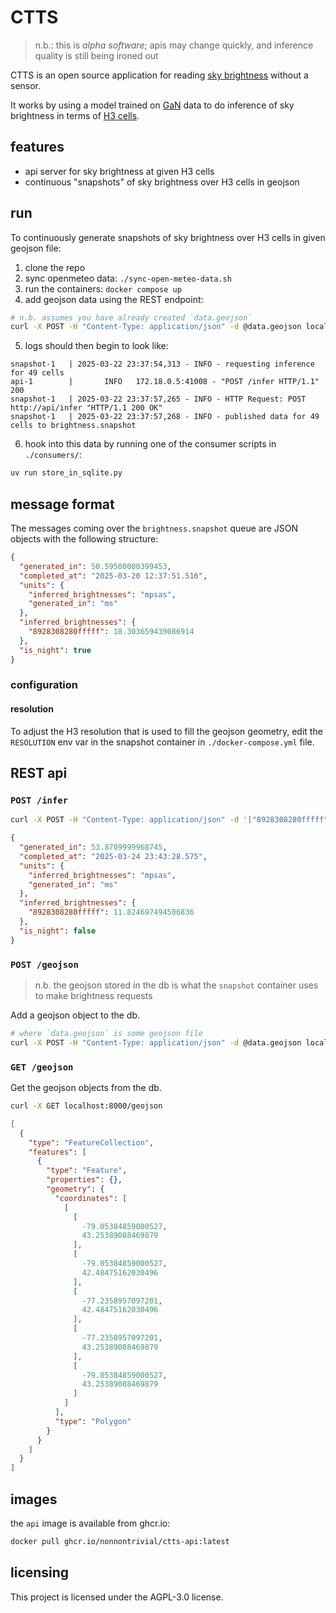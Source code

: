 # CTTS

> n.b.: this is _alpha software_; apis may change quickly, and inference quality is still being ironed out

CTTS is an open source application for reading [sky brightness](https://en.wikipedia.org/wiki/Sky_brightness) without a sensor.

It works by using a model trained on [GaN](https://globeatnight.org/maps-data/) data to do inference of sky brightness in terms of [H3 cells](https://h3geo.org).

## features

- api server for sky brightness at given H3 cells
- continuous "snapshots" of sky brightness over H3 cells in geojson

## run

To continuously generate snapshots of sky brightness over H3 cells in given geojson file:

1. clone the repo
2. sync openmeteo data: `./sync-open-meteo-data.sh`
3. run the containers: `docker compose up`
4. add geojson data using the REST endpoint:

```sh
# n.b. assumes you have already created `data.geojson`
curl -X POST -H "Content-Type: application/json" -d @data.geojson localhost:8000/geojson
```

5. logs should then begin to look like:

```log
snapshot-1   | 2025-03-22 23:37:54,313 - INFO - requesting inference for 49 cells
api-1        |       INFO   172.18.0.5:41008 - "POST /infer HTTP/1.1" 200
snapshot-1   | 2025-03-22 23:37:57,265 - INFO - HTTP Request: POST http://api/infer "HTTP/1.1 200 OK"
snapshot-1   | 2025-03-22 23:37:57,268 - INFO - published data for 49 cells to brightness.snapshot
```

6. hook into this data by running one of the consumer scripts in `./consumers/`:

```sh
uv run store_in_sqlite.py
```

## message format

The messages coming over the `brightness.snapshot` queue are JSON objects with the following structure:

```json
{
  "generated_in": 50.59500000399453,
  "completed_at": "2025-03-20 12:37:51.516",
  "units": {
    "inferred_brightnesses": "mpsas",
    "generated_in": "ms"
  },
  "inferred_brightnesses": {
    "8928308280fffff": 18.303659439086914
  },
  "is_night": true
}
```

### configuration

#### resolution

To adjust the H3 resolution that is used to fill the geojson geometry, edit the `RESOLUTION` env var in
the snapshot container in `./docker-compose.yml` file.

## REST api

### `POST /infer`

```sh
curl -X POST -H "Content-Type: application/json" -d '["8928308280fffff"]' localhost:8000/infer
```

```json
{
  "generated_in": 53.8709999968745,
  "completed_at": "2025-03-24 23:43:28.575",
  "units": {
    "inferred_brightnesses": "mpsas",
    "generated_in": "ms"
  },
  "inferred_brightnesses": {
    "8928308280fffff": 11.824697494506836
  },
  "is_night": false
}
```

### `POST /geojson`

> n.b. the geojson stored in the db is what the `snapshot` container uses to
> make brightness requests

Add a geojson object to the db.

```sh
# where `data.geojson` is some geojson file
curl -X POST -H "Content-Type: application/json" -d @data.geojson localhost:8000/geojson
```

### `GET /geojson`

Get the geojson objects from the db.

```sh
curl -X GET localhost:8000/geojson
```

```json
[
  {
    "type": "FeatureCollection",
    "features": [
      {
        "type": "Feature",
        "properties": {},
        "geometry": {
          "coordinates": [
            [
              [
                -79.05384859000527,
                43.25389088469879
              ],
              [
                -79.05384859000527,
                42.48475162030496
              ],
              [
                -77.2358957097201,
                42.48475162030496
              ],
              [
                -77.2358957097201,
                43.25389088469879
              ],
              [
                -79.05384859000527,
                43.25389088469879
              ]
            ]
          ],
          "type": "Polygon"
        }
      }
    ]
  }
]
```

## images

the `api` image is available from ghcr.io:

```sh
docker pull ghcr.io/nonnontrivial/ctts-api:latest

```

## licensing

This project is licensed under the AGPL-3.0 license.
